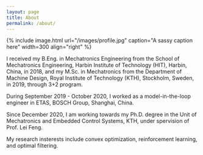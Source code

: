 ```yaml
---
layout: page
title: About
permalink: /about/
---
```


{% include image.html url="/images/profile.jpg" caption="A sassy caption here" width=300 align="right" %}

I received my B.Eng. in Mechatronics Engineering from the School of Mechatronics Engineering, Harbin Institute of Technology (HIT), Harbin, China, in 2018, and my M.Sc. in Mechatronics from the Department of Machine Design, Royal Institute of Technology (KTH), Stockholm, Sweden, in 2019, through 3+2 program.

During September 2019 - October 2020, I worked as a model-in-the-loop engineer in ETAS, BOSCH Group, Shanghai, China.

Since December 2020, I am working towards my Ph.D. degree in the Unit of Mechatronics and Embedded Control Systems, KTH, under spervision of Prof. Lei Feng.

My research insterests include convex optimization, reinforcement learning, and optimal filtering.
